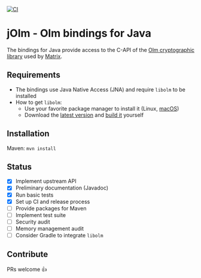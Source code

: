 [![CI](https://github.com/brevilo/jolm/actions/workflows/java-ci.yml/badge.svg)](https://github.com/brevilo/jolm/actions/workflows/java-ci.yml)

# jOlm - Olm bindings for Java

The bindings for Java provide access to the C-API of the [Olm cryptographic library](https://gitlab.matrix.org/matrix-org/olm) used by [Matrix](https://matrix.org/).

## Requirements

* The bindings use Java Native Access (JNA) and require `libolm` to be installed
* How to get `libolm`:
  * Use your favorite package manager to install it (Linux, [macOS](https://brew.sh/))
  * Download the [latest version](https://gitlab.matrix.org/matrix-org/olm/-/releases) and [build it](https://gitlab.matrix.org/matrix-org/olm#building) yourself

## Installation

Maven: `mvn install`

## Status

- [x] Implement upstream API
- [x] Preliminary documentation (Javadoc)
- [x] Run basic tests
- [x] Set up CI and release process
- [ ] Provide packages for Maven
- [ ] Implement test suite
- [ ] Security audit
- [ ] Memory management audit
- [ ] Consider Gradle to integrate `libolm`

## Contribute

PRs welcome 👍
